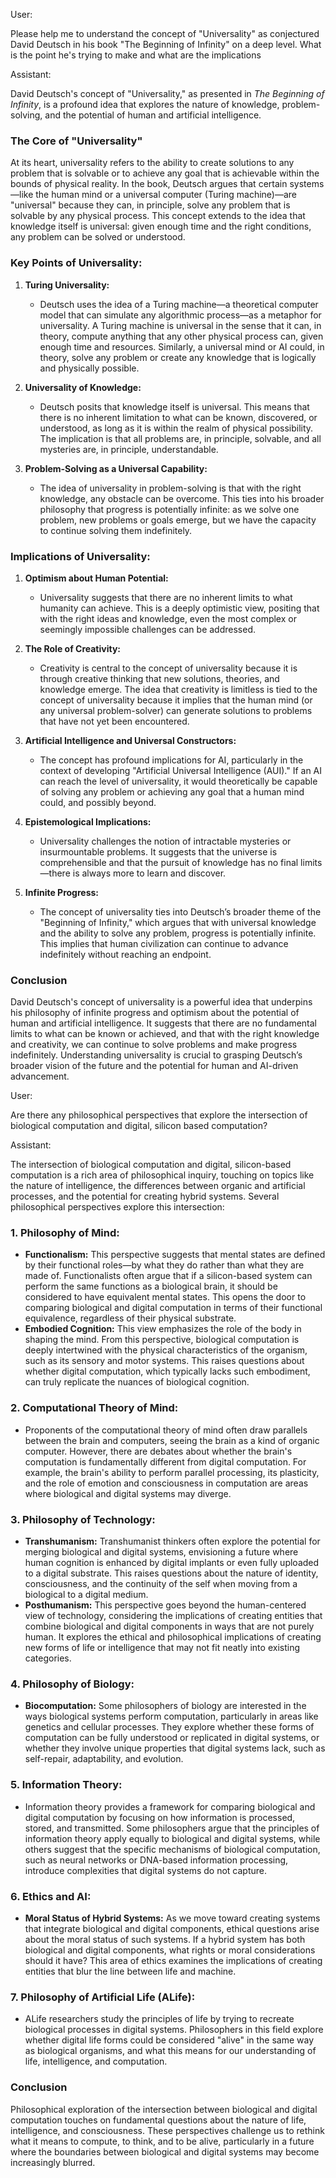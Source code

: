 User: 

Please help me to understand the concept of "Universality" as conjectured David Deutsch in his book "The Beginning of Infinity" on a deep level. What is the point he's trying to make and what are the implications

Assistant:

David Deutsch's concept of "Universality," as presented in *The Beginning of Infinity*, is a profound idea that explores the nature of knowledge, problem-solving, and the potential of human and artificial intelligence.

### The Core of "Universality"
At its heart, universality refers to the ability to create solutions to any problem that is solvable or to achieve any goal that is achievable within the bounds of physical reality. In the book, Deutsch argues that certain systems—like the human mind or a universal computer (Turing machine)—are "universal" because they can, in principle, solve any problem that is solvable by any physical process. This concept extends to the idea that knowledge itself is universal: given enough time and the right conditions, any problem can be solved or understood.

### Key Points of Universality:

1. **Turing Universality:**
   - Deutsch uses the idea of a Turing machine—a theoretical computer model that can simulate any algorithmic process—as a metaphor for universality. A Turing machine is universal in the sense that it can, in theory, compute anything that any other physical process can, given enough time and resources. Similarly, a universal mind or AI could, in theory, solve any problem or create any knowledge that is logically and physically possible.

2. **Universality of Knowledge:**
   - Deutsch posits that knowledge itself is universal. This means that there is no inherent limitation to what can be known, discovered, or understood, as long as it is within the realm of physical possibility. The implication is that all problems are, in principle, solvable, and all mysteries are, in principle, understandable.

3. **Problem-Solving as a Universal Capability:**
   - The idea of universality in problem-solving is that with the right knowledge, any obstacle can be overcome. This ties into his broader philosophy that progress is potentially infinite: as we solve one problem, new problems or goals emerge, but we have the capacity to continue solving them indefinitely.

### Implications of Universality:

1. **Optimism about Human Potential:**
   - Universality suggests that there are no inherent limits to what humanity can achieve. This is a deeply optimistic view, positing that with the right ideas and knowledge, even the most complex or seemingly impossible challenges can be addressed.

2. **The Role of Creativity:**
   - Creativity is central to the concept of universality because it is through creative thinking that new solutions, theories, and knowledge emerge. The idea that creativity is limitless is tied to the concept of universality because it implies that the human mind (or any universal problem-solver) can generate solutions to problems that have not yet been encountered.

3. **Artificial Intelligence and Universal Constructors:**
   - The concept has profound implications for AI, particularly in the context of developing "Artificial Universal Intelligence (AUI)." If an AI can reach the level of universality, it would theoretically be capable of solving any problem or achieving any goal that a human mind could, and possibly beyond.

4. **Epistemological Implications:**
   - Universality challenges the notion of intractable mysteries or insurmountable problems. It suggests that the universe is comprehensible and that the pursuit of knowledge has no final limits—there is always more to learn and discover.

5. **Infinite Progress:**
   - The concept of universality ties into Deutsch’s broader theme of the "Beginning of Infinity," which argues that with universal knowledge and the ability to solve any problem, progress is potentially infinite. This implies that human civilization can continue to advance indefinitely without reaching an endpoint.

### Conclusion
David Deutsch's concept of universality is a powerful idea that underpins his philosophy of infinite progress and optimism about the potential of human and artificial intelligence. It suggests that there are no fundamental limits to what can be known or achieved, and that with the right knowledge and creativity, we can continue to solve problems and make progress indefinitely. Understanding universality is crucial to grasping Deutsch’s broader vision of the future and the potential for human and AI-driven advancement.

User:

Are there any philosophical perspectives that explore the intersection of biological computation and digital, silicon based computation?

Assistant:

The intersection of biological computation and digital, silicon-based computation is a rich area of philosophical inquiry, touching on topics like the nature of intelligence, the differences between organic and artificial processes, and the potential for creating hybrid systems. Several philosophical perspectives explore this intersection:

### 1. **Philosophy of Mind:**
   - **Functionalism:** This perspective suggests that mental states are defined by their functional roles—by what they do rather than what they are made of. Functionalists often argue that if a silicon-based system can perform the same functions as a biological brain, it should be considered to have equivalent mental states. This opens the door to comparing biological and digital computation in terms of their functional equivalence, regardless of their physical substrate.
   - **Embodied Cognition:** This view emphasizes the role of the body in shaping the mind. From this perspective, biological computation is deeply intertwined with the physical characteristics of the organism, such as its sensory and motor systems. This raises questions about whether digital computation, which typically lacks such embodiment, can truly replicate the nuances of biological cognition.

### 2. **Computational Theory of Mind:**
   - Proponents of the computational theory of mind often draw parallels between the brain and computers, seeing the brain as a kind of organic computer. However, there are debates about whether the brain's computation is fundamentally different from digital computation. For example, the brain's ability to perform parallel processing, its plasticity, and the role of emotion and consciousness in computation are areas where biological and digital systems may diverge.

### 3. **Philosophy of Technology:**
   - **Transhumanism:** Transhumanist thinkers often explore the potential for merging biological and digital systems, envisioning a future where human cognition is enhanced by digital implants or even fully uploaded to a digital substrate. This raises questions about the nature of identity, consciousness, and the continuity of the self when moving from a biological to a digital medium.
   - **Posthumanism:** This perspective goes beyond the human-centered view of technology, considering the implications of creating entities that combine biological and digital components in ways that are not purely human. It explores the ethical and philosophical implications of creating new forms of life or intelligence that may not fit neatly into existing categories.

### 4. **Philosophy of Biology:**
   - **Biocomputation:** Some philosophers of biology are interested in the ways biological systems perform computation, particularly in areas like genetics and cellular processes. They explore whether these forms of computation can be fully understood or replicated in digital systems, or whether they involve unique properties that digital systems lack, such as self-repair, adaptability, and evolution.

### 5. **Information Theory:**
   - Information theory provides a framework for comparing biological and digital computation by focusing on how information is processed, stored, and transmitted. Some philosophers argue that the principles of information theory apply equally to biological and digital systems, while others suggest that the specific mechanisms of biological computation, such as neural networks or DNA-based information processing, introduce complexities that digital systems do not capture.

### 6. **Ethics and AI:**
   - **Moral Status of Hybrid Systems:** As we move toward creating systems that integrate biological and digital components, ethical questions arise about the moral status of such systems. If a hybrid system has both biological and digital components, what rights or moral considerations should it have? This area of ethics examines the implications of creating entities that blur the line between life and machine.

### 7. **Philosophy of Artificial Life (ALife):**
   - ALife researchers study the principles of life by trying to recreate biological processes in digital systems. Philosophers in this field explore whether digital life forms could be considered "alive" in the same way as biological organisms, and what this means for our understanding of life, intelligence, and computation.

### Conclusion
Philosophical exploration of the intersection between biological and digital computation touches on fundamental questions about the nature of life, intelligence, and consciousness. These perspectives challenge us to rethink what it means to compute, to think, and to be alive, particularly in a future where the boundaries between biological and digital systems may become increasingly blurred.

